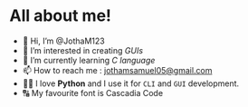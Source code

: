 # All about me!
- 👋 Hi, I’m @JothaM123
- 👀 I’m interested in creating *GUIs*
- 🌱 I’m currently learning *C language*
- 📫 How to reach me : jothamsamuel05@gmail.com
- 👨‍💻 I love **Python** and I use it for `CLI` and `GUI` development.
- 🔠 My favourite font is Cascadia Code

